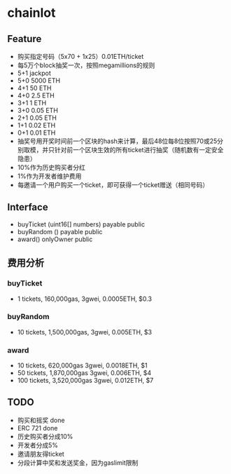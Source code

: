 # chainlot


## Feature
 * 购买指定号码（5x70 + 1x25）0.01ETH/ticket
 * 每5万个block抽奖一次，按照megamillions的规则
  * 5+1 jackpot
  * 5+0 5000 ETH
  * 4+1 50 ETH
  * 4+0 2.5 ETH
  * 3+1 1 ETH
  * 3+0 0.05 ETH
  * 2+1 0.05 ETH
  * 1+1 0.02 ETH
  * 0+1 0.01 ETH
 * 抽奖号用开奖时间前一个区块的hash来计算，最后48位每8位按照70或25分别取模，并只针对前一个区块生效的所有ticket进行抽奖（随机数有一定安全隐患）
 * 10%作为历史购买者分红
 * 1%作为开发者维护费用
 * 每邀请一个用户购买一个ticket，即可获得一个ticket赠送（相同号码）
## Interface
 * buyTicket (uint16[] numbers) payable public
 * buyRandom () payable public
 * award() onlyOwner public
## 费用分析
 ### buyTicket
 * 1 tickets, 160,000gas, 3gwei, 0.0005ETH, $0.3
 ### buyRandom
 * 10 tickets, 1,500,000gas, 3gwei, 0.005ETH, $3
 ### award
 * 10 tickets, 620,000gas 3gwei, 0.0018ETH, $1
 * 50 tickets, 1,870,000gas 3gwei, 0.006ETH, $4
 * 100 tickets, 3,520,000gas 3gwei, 0.012ETH, $7



## TODO
 * 购买和摇奖 done
 * ERC 721 done
 * 历史购买者分成10%
 * 开发者分成5%
 * 邀请朋友得ticket
 * 分段计算中奖和发送奖金，因为gaslimit限制

